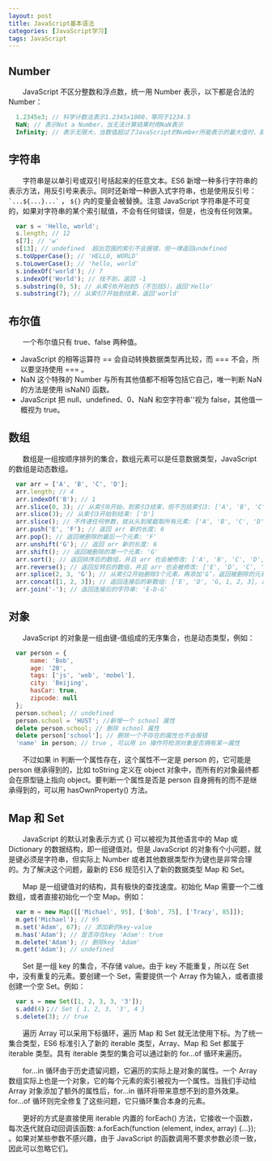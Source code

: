 ```yaml
---
layout: post
title: JavaScript基本语法
categories: [JavaScript学习]
tags: JavaScript
---
```


## Number
&emsp;&emsp;JavaScript 不区分整数和浮点数，统一用 Number 表示，以下都是合法的 Number：
```javascript
  1.2345e3; // 科学计数法表示1.2345x1000，等同于1234.5
  NaN; // 表示Not a Number，当无法计算结果时用NaN表示
  Infinity; // 表示无限大，当数值超过了JavaScript的Number所能表示的最大值时，就表示为Infinity
```

## 字符串
&emsp;&emsp;字符串是以单引号或双引号括起来的任意文本。ES6 新增一种多行字符串的表示方法，用反引号来表示。同时还新增一种嵌入式字符串，也是使用反引号：``` `...${...}...` ``` ， ``` ${} ``` 内的变量会被替换。注意 JavaScript 字符串是不可变的，如果对字符串的某个索引赋值，不会有任何错误，但是，也没有任何效果。
```javascript
  var s = 'Hello, world';
  s.length; // 12
  s[7]; // 'w'
  s[13]; // undefined  超出范围的索引不会报错，但一律返回undefined
  s.toUpperCase(); // 'HELLO, WORLD'
  s.toLowerCase(); // 'hello, world'
  s.indexOf('world'); // 7
  s.indexOf('World'); // 找不到，返回 -1
  s.substring(0, 5); // 从索引0开始到5（不包括5），返回'Hello'
  s.substring(7); // 从索引7开始到结束，返回'world'
```

## 布尔值
&emsp;&emsp;一个布尔值只有 true、false 两种值。
* JavaScript 的相等运算符 == 会自动转换数据类型再比较，而 === 不会，所以要坚持使用 === 。
* NaN 这个特殊的 Number 与所有其他值都不相等包括它自己，唯一判断 NaN 的方法是使用 isNaN() 函数。
* JavaScript 把 null、undefined、0、NaN 和空字符串''视为 false，其他值一概视为 true。

## 数组
&emsp;&emsp;数组是一组按顺序排列的集合，数组元素可以是任意数据类型，JavaScript 的数组是动态数组。
```javascript
  var arr = ['A', 'B', 'C', 'D'];
  arr.length; // 4
  arr.indexOf('B'); // 1
  arr.slice(0, 3); // 从索引0开始，到索引3结束，但不包括索引3: ['A', 'B', 'C']
  arr.slice(3); // 从索引3开始到结束: ['D']
  arr.slice(); // 不传递任何参数，就从头到尾截取所有元素: ['A', 'B', 'C', 'D']
  arr.push('E', 'F'); // 返回 arr 新的长度: 6
  arr.pop(); // 返回被删除的最后一个元素: 'F'
  arr.unshift('G'); // 返回 arr 新的长度: 6
  arr.shift(); // 返回被删除的第一个元素: 'G'
  arr.sort(); // 返回排序后的数组，并且 arr 也会被修改: ['A', 'B', 'C', 'D', 'E']
  arr.reverse(); // 返回反转后的数组，并且 arr 也会被修改: ['E', 'D', 'C', 'B', 'A']
  arr.splice(2, 3, 'G'); // 从索引2开始删除3个元素，再添加‘G’，返回被删除的元素: ['C', 'B', 'A']
  arr.concat([1, 2, 3]); // 返回连接后的新数组: ['E', 'D', 'G, 1, 2, 3], arr 不变
  arr.join('-'); // 返回连接后的字符串: 'E-D-G'
```

## 对象
&emsp;&emsp;JavaScript 的对象是一组由键-值组成的无序集合，也是动态类型，例如：
```javascript
  var person = {
      name: 'Bob',
      age: '20',
      tags: ['js', 'web', 'mobel'],
      city: 'Beijing',
      hasCar: true,
      zipcode: null
  };
  person.school; // undefined
  person.school = 'HUST'; //新增一个 school 属性
  delete person.school; // 删除 school 属性
  delete person['school']; // 删除一个不存在的属性也不会报错
  'name' in person; // true , 可以用 in 操作符检测对象是否拥有某一属性
```
&emsp;&emsp;不过如果 in 判断一个属性存在，这个属性不一定是 person 的，它可能是 person 继承得到的，比如 toString 定义在 object 对象中，而所有的对象最终都会在原型链上指向 object。要判断一个属性是否是 person 自身拥有的而不是继承得到的，可以用 hasOwnProperty() 方法。

## Map 和 Set
&emsp;&emsp;JavaScript 的默认对象表示方式 {} 可以被视为其他语言中的 Map 或 Dictionary 的数据结构，即一组键值对。但是 JavaScript 的对象有个小问题，就是键必须是字符串，但实际上 Number 或者其他数据类型作为键也是非常合理的。为了解决这个问题，最新的 ES6 规范引入了新的数据类型 Map 和 Set。

&emsp;&emsp;Map 是一组键值对的结构，具有极快的查找速度。初始化 Map 需要一个二维数组，或者直接初始化一个空 Map。例如：
```javascript
  var m = new Map([['Michael', 95], ['Bob', 75], ['Tracy', 85]]);
  m.get('Michael'); // 95
  m.set('Adam', 67); // 添加新的key-value
  m.has('Adam'); // 是否存在key 'Adam': true
  m.delete('Adam'); // 删除key 'Adam'
  m.get('Adam'); // undefined
```

&emsp;&emsp;Set 是一组 key 的集合，不存储 value。由于 key 不能重复，所以在 Set 中，没有重复的元素。要创建一个 Set，需要提供一个 Array 作为输入，或者直接创建一个空 Set。例如：
```javascript
  var s = new Set([1, 2, 3, 3, '3']);
  s.add(4)；// Set { 1, 2, 3, '3', 4 }
  s.delete(3); // true
```

&emsp;&emsp;遍历 Array 可以采用下标循环，遍历 Map 和 Set 就无法使用下标。为了统一集合类型，ES6 标准引入了新的 iterable 类型，Array、Map 和 Set 都属于 iterable 类型。具有 iterable 类型的集合可以通过新的 for...of 循环来遍历。

&emsp;&emsp;for...in 循环由于历史遗留问题，它遍历的实际上是对象的属性。一个 Array 数组实际上也是一个对象，它的每个元素的索引被视为一个属性。当我们手动给 Array 对象添加了额外的属性后，for...in 循环将带来意想不到的意外效果。for...of 循环则完全修复了这些问题，它只循环集合本身的元素。

&emsp;&emsp;更好的方式是直接使用 iterable 内置的 forEach() 方法，它接收一个函数，每次迭代就自动回调该函数: a.forEach(function (element, index, array) {...}); 。如果对某些参数不感兴趣，由于 JavaScript 的函数调用不要求参数必须一致，因此可以忽略它们。